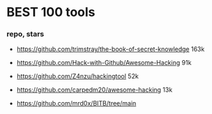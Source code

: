 # BEST 100 tools

### repo, stars
- https://github.com/trimstray/the-book-of-secret-knowledge     163k 
- https://github.com/Hack-with-Github/Awesome-Hacking           91k 
- https://github.com/Z4nzu/hackingtool                          52k 
- https://github.com/carpedm20/awesome-hacking                  13k


- https://github.com/mrd0x/BITB/tree/main